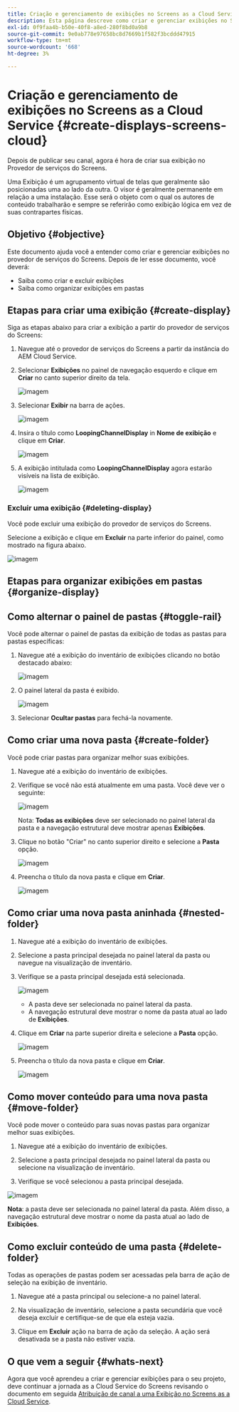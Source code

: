 ```yaml
---
title: Criação e gerenciamento de exibições no Screens as a Cloud Service
description: Esta página descreve como criar e gerenciar exibições no Screens as a Cloud Service.
exl-id: 0f9faa4b-b50e-40f8-a8ed-280f8bd0a9b8
source-git-commit: 9e0ab778e97658bc8d7669b1f582f3bcddd47915
workflow-type: tm+mt
source-wordcount: '668'
ht-degree: 3%

---
```


# Criação e gerenciamento de exibições no Screens as a Cloud Service {#create-displays-screens-cloud}

Depois de publicar seu canal, agora é hora de criar sua exibição no Provedor de serviços do Screens.

Uma Exibição é um agrupamento virtual de telas que geralmente são posicionadas uma ao lado da outra. O visor é geralmente permanente em relação a uma instalação. Esse será o objeto com o qual os autores de conteúdo trabalharão e sempre se referirão como exibição lógica em vez de suas contrapartes físicas.

## Objetivo {#objective}

Este documento ajuda você a entender como criar e gerenciar exibições no provedor de serviços do Screens. Depois de ler esse documento, você deverá:

* Saiba como criar e excluir exibições
* Saiba como organizar exibições em pastas

## Etapas para criar uma exibição {#create-display}

Siga as etapas abaixo para criar a exibição a partir do provedor de serviços do Screens:

1. Navegue até o provedor de serviços do Screens a partir da instância do AEM Cloud Service.
1. Selecionar **Exibições** no painel de navegação esquerdo e clique em **Criar** no canto superior direito da tela.

   ![imagem](/help/screens-cloud/assets/display/disp-1.png)

1. Selecionar **Exibir** na barra de ações.

   ![imagem](/help/screens-cloud/assets/display/disp-2.png)

1. Insira o título como **LoopingChannelDisplay** in **Nome de exibição** e clique em **Criar**.

   ![imagem](/help/screens-cloud/assets/display/disp3.png)

1. A exibição intitulada como **LoopingChannelDisplay** agora estarão visíveis na lista de exibição.

   ![imagem](/help/screens-cloud/assets/display/disp-4.png)

### Excluir uma exibição {#deleting-display}

Você pode excluir uma exibição do provedor de serviços do Screens.

Selecione a exibição e clique em **Excluir** na parte inferior do painel, como mostrado na figura abaixo.

![imagem](/help/screens-cloud/assets/display/disp-5.png)

## Etapas para organizar exibições em pastas {#organize-display}

## Como alternar o painel de pastas {#toggle-rail}

Você pode alternar o painel de pastas da exibição de todas as pastas para pastas específicas:

1. Navegue até a exibição do inventário de exibições clicando no botão destacado abaixo:

   ![imagem](/help/screens-cloud/assets/display/display-inventory.png)

1. O painel lateral da pasta é exibido.

   ![imagem](/help/screens-cloud/assets/display/toggle-rail.png)

1. Selecionar **Ocultar pastas** para fechá-la novamente.

## Como criar uma nova pasta {#create-folder}

Você pode criar pastas para organizar melhor suas exibições.

1. Navegue até a exibição do inventário de exibições.
1. Verifique se você não está atualmente em uma pasta. Você deve ver o seguinte:

   ![imagem](/help/screens-cloud/assets/display/verify-view.png)

   Nota: **Todas as exibições** deve ser selecionado no painel lateral da pasta e a navegação estrutural deve mostrar apenas **Exibições**.

1. Clique no botão &quot;Criar&quot; no canto superior direito e selecione a **Pasta** opção.

   ![imagem](/help/screens-cloud/assets/display/Createfolder.png)

1. Preencha o título da nova pasta e clique em **Criar**.

   ![imagem](/help/screens-cloud/assets/display/Createfolder2.png)

## Como criar uma nova pasta aninhada {#nested-folder}

1. Navegue até a exibição do inventário de exibições.

1. Selecione a pasta principal desejada no painel lateral da pasta ou navegue na visualização de inventário.
1. Verifique se a pasta principal desejada está selecionada.

   ![imagem](/help/screens-cloud/assets/display/Nestedview.png)

   * A pasta deve ser selecionada no painel lateral da pasta.
   * A navegação estrutural deve mostrar o nome da pasta atual ao lado de **Exibições**.

1. Clique em  **Criar**  na parte superior direita e selecione a **Pasta** opção.

   ![imagem](/help/screens-cloud/assets/display/Createfolder.png)

1. Preencha o título da nova pasta e clique em **Criar**.

   ![imagem](/help/screens-cloud/assets/display/Createfolder2.png)

## Como mover conteúdo para uma nova pasta {#move-folder}

Você pode mover o conteúdo para suas novas pastas para organizar melhor suas exibições.

1. Navegue até a exibição do inventário de exibições.

1. Selecione a pasta principal desejada no painel lateral da pasta ou selecione na visualização de inventário.

1. Verifique se você selecionou a pasta principal desejada.

![imagem](/help/screens-cloud/assets/display/movetofolder.png)

**Nota**: a pasta deve ser selecionada no painel lateral da pasta. Além disso, a navegação estrutural deve mostrar o nome da pasta atual ao lado de **Exibições**.

## Como excluir conteúdo de uma pasta {#delete-folder}

Todas as operações de pastas podem ser acessadas pela barra de ação de seleção na exibição de inventário.

1. Navegue até a pasta principal ou selecione-a no painel lateral.

1. Na visualização de inventário, selecione a pasta secundária que você deseja excluir e certifique-se de que ela esteja vazia.

1. Clique em **Excluir** ação na barra de ação da seleção. A ação será desativada se a pasta não estiver vazia.


## O que vem a seguir {#whats-next}

Agora que você aprendeu a criar e gerenciar exibições para o seu projeto, deve continuar a jornada as a Cloud Service do Screens revisando o documento em seguida [Atribuição de canal a uma Exibição no Screens as a Cloud Service](https://experienceleague.adobe.com/docs/experience-manager-cloud-service/screens-as-cloud-service/create-content/assigning-channels-to-display.html?lang=en).
